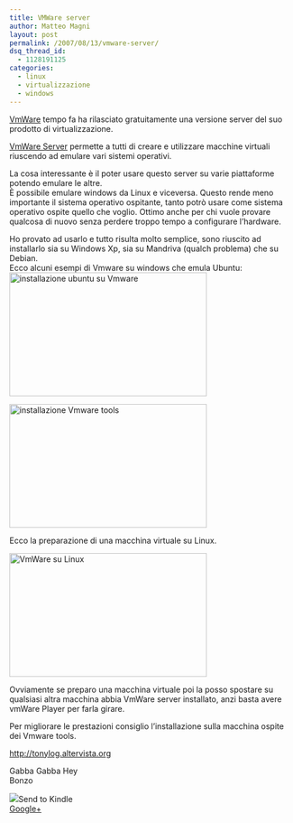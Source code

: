 ```yaml
---
title: VMWare server
author: Matteo Magni
layout: post
permalink: /2007/08/13/vmware-server/
dsq_thread_id:
  - 1128191125
categories:
  - linux
  - virtualizzazione
  - windows
---
```

<p><a href="http://www.vmware.com/">VmWare</a> tempo fa ha rilasciato gratuitamente una versione server del suo prodotto di virtualizzazione.</p>
<p><a href="http://www.vmware.com/download/server/">VmWare Server</a> permette a tutti di creare e utilizzare macchine virtuali riuscendo ad emulare vari sistemi operativi.</p>
<p>La cosa interessante è il poter usare questo server su varie piattaforme potendo emulare le altre.<br />
È possibile emulare windows da Linux e viceversa. Questo rende meno importante il sistema operativo ospitante, tanto potrò usare come sistema operativo ospite quello che voglio. Ottimo anche per chi vuole provare qualcosa di nuovo senza perdere troppo tempo a configurare l&#8217;hardware.</p>
<p>Ho provato ad usarlo e tutto risulta molto semplice, sono riuscito ad installarlo sia su Windows Xp, sia su Mandriva (qualch problema) che su Debian.<br />
Ecco alcuni esempi di Vmware su windows che emula Ubuntu:<br />
<a href="http://magni.me/wp-content/uploads/2007/08/th_04_vm.jpg" rel="lightbox" title=""><img src="http://magni.me/wp-content/uploads/2007/08/th_04_vm.jpg" width="350" height="219" alt="installazione ubuntu su Vmware" /></a></p>
<p><a href="http://magni.me/wp-content/uploads/2007/08/th_06_vm.jpg" rel="lightbox" title="VmWare tools"><img src="http://magni.me/wp-content/uploads/2007/08/th_06_vm.jpg" width="350" height="219" alt="installazione Vmware tools" /></a></p>
<p>Ecco la preparazione di una macchina virtuale su Linux.</p>
<p><a href="http://magni.me/wp-content/uploads/2007/08/th_03_server.png" rel="lightbox" title="VmWare su linux"><img src="http://magni.me/wp-content/uploads/2007/08/th_03_server.png" width="350" height="219" alt="VmWare su Linux" /></a></p>
<p>Ovviamente se preparo una macchina virtuale poi la posso spostare su qualsiasi altra macchina abbia VmWare server installato, anzi basta avere vmWare Player per farla girare.</p>
<p>Per migliorare le prestazioni consiglio l&#8217;installazione sulla macchina ospite dei Vmware tools.<br />
<a href="http://tonylog.altervista.org/2007/05/01/installare-vmware-tools-sulla-macchina-virtuale-linux-ubuntu-610-edgy-eft/"></p>
<p>http://tonylog.altervista.org</a></p>
<p>Gabba Gabba Hey<br />
Bonzo</p>
<div class='kindleWidget kindleLight' ><img src="http://magni.me/wp-content/plugins/send-to-kindle/media/white-15.png" /><span>Send to Kindle</span></div><a rel="author" href="https://plus.google.com/111433366670841346629?rel=author"  >Google+</a>